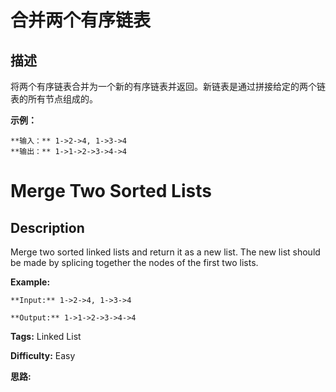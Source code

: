# 合并两个有序链表

## 描述

将两个有序链表合并为一个新的有序链表并返回。新链表是通过拼接给定的两个链表的所有节点组成的。

**示例：**

    
    
    **输入：** 1->2->4, 1->3->4
    **输出：** 1->1->2->3->4->4
    



# Merge Two Sorted Lists

## Description



Merge two sorted linked lists and return it as a new list. The new list should be made by splicing together the nodes of the first two lists.

**Example:**

    
    
    **Input:** 1->2->4, 1->3->4
    **Output:** 1->1->2->3->4->4
    


**Tags:** Linked List

**Difficulty:** Easy

**思路:**
